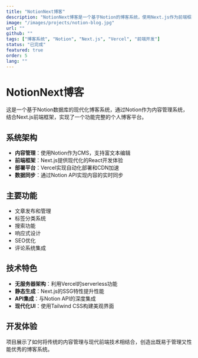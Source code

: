 ```yaml
---
title: "NotionNext博客"
description: "NotionNext博客是一个基于Notion的博客系统，使用Next.js作为前端框架，Vercel作为部署平台。"
image: "/images/projects/notion-blog.jpg"
url: ""
github: ""
tags: ["博客系统", "Notion", "Next.js", "Vercel", "前端开发"]
status: "已完成"
featured: true
order: 5
lang: ""
---
```


# NotionNext博客

这是一个基于Notion数据库的现代化博客系统，通过Notion作为内容管理系统，结合Next.js前端框架，实现了一个功能完整的个人博客平台。

## 系统架构

- **内容管理**：使用Notion作为CMS，支持富文本编辑
- **前端框架**：Next.js提供现代化的React开发体验
- **部署平台**：Vercel实现自动化部署和CDN加速
- **数据同步**：通过Notion API实现内容的实时同步

## 主要功能

- 文章发布和管理
- 标签分类系统
- 搜索功能
- 响应式设计
- SEO优化
- 评论系统集成

## 技术特色

- **无服务器架构**：利用Vercel的serverless功能
- **静态生成**：Next.js的SSG特性提升性能
- **API集成**：与Notion API的深度集成
- **现代化UI**：使用Tailwind CSS构建美观界面

## 开发体验

项目展示了如何将传统的内容管理与现代前端技术相结合，创造出既易于管理又性能优秀的博客系统。
